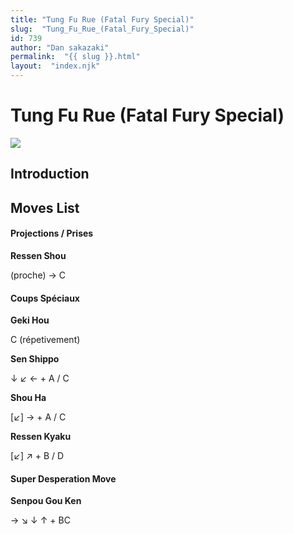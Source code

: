 ```yaml
---
title: "Tung Fu Rue (Fatal Fury Special)"
slug:  "Tung_Fu_Rue_(Fatal_Fury_Special)"
id: 739
author: "Dan sakazaki"
permalink:  "{{ slug }}.html"
layout:  "index.njk"
---
```


# Tung Fu Rue (Fatal Fury Special)

![](/images/Ffsptung.PNG)  

## Introduction

## Moves List

#### Projections / Prises

**Ressen Shou**

(proche) → C

#### Coups Spéciaux

**Geki Hou**

C (répetivement)

**Sen Shippo**

↓ ↙ ← + A / C

**Shou Ha**

\[↙\] → + A / C

**Ressen Kyaku**

\[↙\] ↗ + B / D

#### Super Desperation Move

**Senpou Gou Ken**

→ ↘ ↓ ↑ + BC
